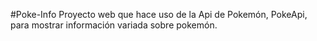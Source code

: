 #Poke-Info
Proyecto web que hace uso de la Api de Pokemón, PokeApi, para mostrar
información variada sobre pokemón.
